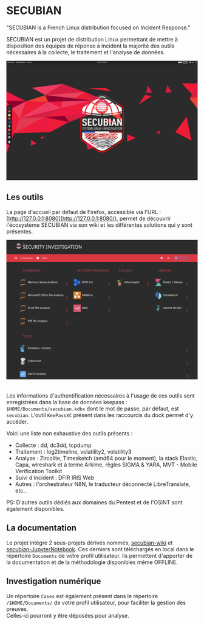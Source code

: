 # SECUBIAN 

"SECUBIAN is a French Linux distribution focused on Incident Response."

SECUBIAN est un projet de distribution Linux permettant de mettre à disposition des équipes de réponse à incident la majorité des outils nécessaires à la collecte, le traitement et l'analyse de données.

![desktop](./img/desktop.png)


## Les outils
La page d'accueil par défaut de Firefox, accessible via l'URL : [http://127.0.0.1:8080](http://127.0.0.1:8080/), permet de découvrir l'écosystème SECUBIAN via son wiki et les différentes solutions qui y sont présentes.

![homepage](./img/homepage.png)

\
Les informations d'authentification nécessaires à l'usage de ces outils sont enregistrées dans la base de données keepass : ```$HOME/Documents/secubian.kdbx``` dont le mot de passe, par défaut, est ```secubian```. L'outil ```KeePassXC``` présent dans les raccourcis du dock permet d'y accéder.

Voici une liste non exhaustive des outils présents : 
- Collecte : dd, dc3dd, tcpdump
- Traitement : log2timeline, volatility2, volatility3
- Analyse : Zircolite, Timesketch (amd64 pour le moment), la stack Elastic, Capa, wireshark et à terme Arkime, règles SIGMA & YARA, MVT - Mobile Verification Toolkit
- Suivi d'incident : DFIR IRIS Web
- Autres : l'orchestrateur N8N, le traducteur déconnecté LibreTranslate, etc.. 

PS: D'autres outils dédiés aux domaines du Pentest et de l'OSINT sont également disponibles.

## La documentation
Le projet intègre 2 sous-projets dérivés nommés, [secubian-wiki](https://github.com/kidrek/secubian-wiki) et [secubian-JupyterNotebook](https://github.com/kidrek/secubian-JupyterNotebook). Ces derniers sont téléchargés en local dans le répertoire ```Documents``` de votre profil utilisateur. Ils permettent d'apporter de la documentation et de la méthodologie disponibles même OFFLINE.

## Investigation numérique

Un répertoire ```Cases``` est également présent dans le répertoire ```/$HOME/Documents/``` de votre profil utilisateur, pour faciliter la gestion des preuves. \
Celles-ci pourront y être déposées pour analyse. 

